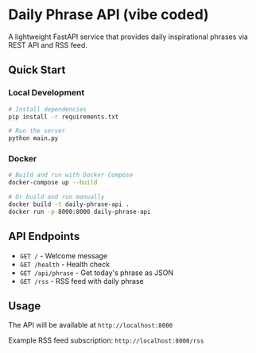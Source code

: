 # Daily Phrase API (vibe coded)

A lightweight FastAPI service that provides daily inspirational phrases via REST API and RSS feed.

## Quick Start

### Local Development

```bash
# Install dependencies
pip install -r requirements.txt

# Run the server
python main.py
```

### Docker

```bash
# Build and run with Docker Compose
docker-compose up --build

# Or build and run manually
docker build -t daily-phrase-api .
docker run -p 8000:8000 daily-phrase-api
```

## API Endpoints

- `GET /` - Welcome message
- `GET /health` - Health check
- `GET /api/phrase` - Get today's phrase as JSON
- `GET /rss` - RSS feed with daily phrase

## Usage

The API will be available at `http://localhost:8000`

Example RSS feed subscription: `http://localhost:8000/rss`